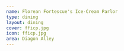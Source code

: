 ```yaml
---
name: Florean Fortescue's Ice-Cream Parlor
type: dining
layout: dining 
cover: fficp.jpg
icon: fficp.jpg
area: Diagon Alley
---
```

